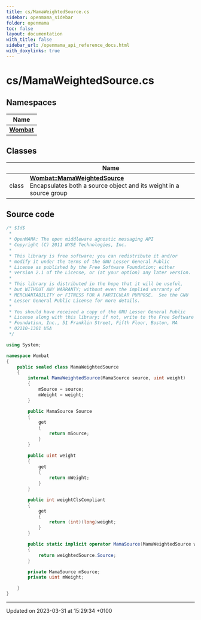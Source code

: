 ```yaml
---
title: cs/MamaWeightedSource.cs
sidebar: openmama_sidebar
folder: openmama
toc: false
layout: documentation
with_title: false
sidebar_url: /openmama_api_reference_docs.html
with_doxylinks: true
---
```


# cs/MamaWeightedSource.cs



## Namespaces

| Name           |
| -------------- |
| **[Wombat](namespaceWombat.html)**  |

## Classes

|                | Name           |
| -------------- | -------------- |
| class | **[Wombat::MamaWeightedSource](classWombat_1_1MamaWeightedSource.html)** <br>Encapsulates both a source object and its weight in a source group  |




## Source code

```csharp
/* $Id$
 *
 * OpenMAMA: The open middleware agnostic messaging API
 * Copyright (C) 2011 NYSE Technologies, Inc.
 *
 * This library is free software; you can redistribute it and/or
 * modify it under the terms of the GNU Lesser General Public
 * License as published by the Free Software Foundation; either
 * version 2.1 of the License, or (at your option) any later version.
 *
 * This library is distributed in the hope that it will be useful,
 * but WITHOUT ANY WARRANTY; without even the implied warranty of
 * MERCHANTABILITY or FITNESS FOR A PARTICULAR PURPOSE.  See the GNU
 * Lesser General Public License for more details.
 *
 * You should have received a copy of the GNU Lesser General Public
 * License along with this library; if not, write to the Free Software
 * Foundation, Inc., 51 Franklin Street, Fifth Floor, Boston, MA
 * 02110-1301 USA
 */

using System;

namespace Wombat
{
    public sealed class MamaWeightedSource
    {
        internal MamaWeightedSource(MamaSource source, uint weight)
        {
            mSource = source;
            mWeight = weight;
        }

        public MamaSource Source
        {
            get
            {
                return mSource;
            }
        }

        public uint weight
        {
            get
            {
                return mWeight;
            }
        }

        public int weightClsCompliant
        {
            get
            {
                return (int)(long)weight;
            }
        }

        public static implicit operator MamaSource(MamaWeightedSource weightedSource)
        {
            return weightedSource.Source;
        }

        private MamaSource mSource;
        private uint mWeight;

    }
}
```


-------------------------------

Updated on 2023-03-31 at 15:29:34 +0100

